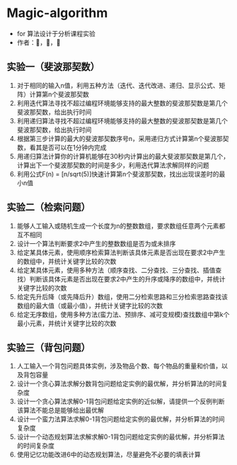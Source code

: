 # Magic-algorithm
- for 算法设计于分析课程实验
- 作者：🐎，🍐，🐏
## 实验一（斐波那契数）  
1. 对于相同的输入n值，利用五种方法（迭代、迭代改进、递归、显示公式、矩阵）计算第n个斐波那契数  
2. 利用迭代算法寻找不超过编程环境能够支持的最大整数的斐波那契数是第几个斐波那契数，给出执行时间  
3. 利用递归算法寻找不超过编程环境能够支持的最大整数的斐波那契数是第几个斐波那契数，给出执行时间  
4. 根据第三步计算的最大的斐波那契数序号n，采用递归方式计算第n个斐波那契数，看其是否可以在1分钟内完成  
5. 用递归算法计算你的计算机能够在30秒内计算出的最大斐波那契数是第几个，计算出下一个斐波那契数的时间是多少，利用迭代算法求解同样的问题  
6. 利用公式F(n) = [n/sqrt(5)]快速计算第n个斐波那契数，找出出现误差时的最小n值  
## 实验二（检索问题）  
1. 能够人工输入或随机生成一个长度为n的整数数组，要求数组任意两个元素都互不相同  
2. 设计一个算法判断要求2中产生的整数数组是否为或未排序  
3. 给定某具体元素，使用顺序检索算法判断该具体元素是否出现在要求2中产生的数组中，并统计关键字比较的次数  
4. 给定某具体元素，使用多种方法（顺序查找、二分查找、三分查找、插值查找）判断该具体元素是否出现在要求2中产生的升序或降序的数组中，并统计关键字比较的次数  
5. 给定先升后降（或先降后升）数组，使用二分检索思路和三分检索思路查找该数组的最大值（或最小值），并统计关键字比较的次数  
6. 给定无序数组，使用多种方法(蛮力法、预排序、减可变规模)查找数组中第k个最小元素，并统计关键字比较的次数  
## 实验三（背包问题）  
1. 人工输入一个背包问题具体实例，涉及物品个数、每个物品的重量和价值，以及背包容量  
2. 设计一个贪心算法求解分数背包问题给定实例的最优解，并分析算法的时间复杂度  
3. 设计一个贪心算法求解0-1背包问题给定实例的近似解，请提供一个反例判断该算法不能总是能够给出最优解  
4. 设计一个蛮力法算法求解0-1背包问题给定实例的最优解，并分析算法的时间复杂度  
5. 设计一个动态规划算法求解求解0-1背包问题给定实例的最优解，并分析算法的时间复杂度  
6. 使用记忆功能改进6中的动态规划算法，尽量避免不必要的填表计算  
